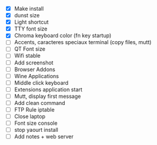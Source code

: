 - [x] Make install
- [x] dunst size
- [x] Light shortcut
- [x] TTY font size
- [x] Chroma keyboard color (fn key startup)
- [ ] Accents, caracteres speciaux terminal (copy files, mutt)
- [ ] QT Font size
- [ ] Wifi stable
- [ ] Add screenshot
- [ ] Browser Addons
- [ ] Wine Applications
- [ ] Middle click keyboard
- [ ] Extensions application start
- [ ] Mutt, display first message
- [ ] Add clean command
- [ ] FTP Rule iptable
- [ ] Close laptop
- [ ] Font size console
- [ ] stop yaourt install
- [ ] Add notes + web server
